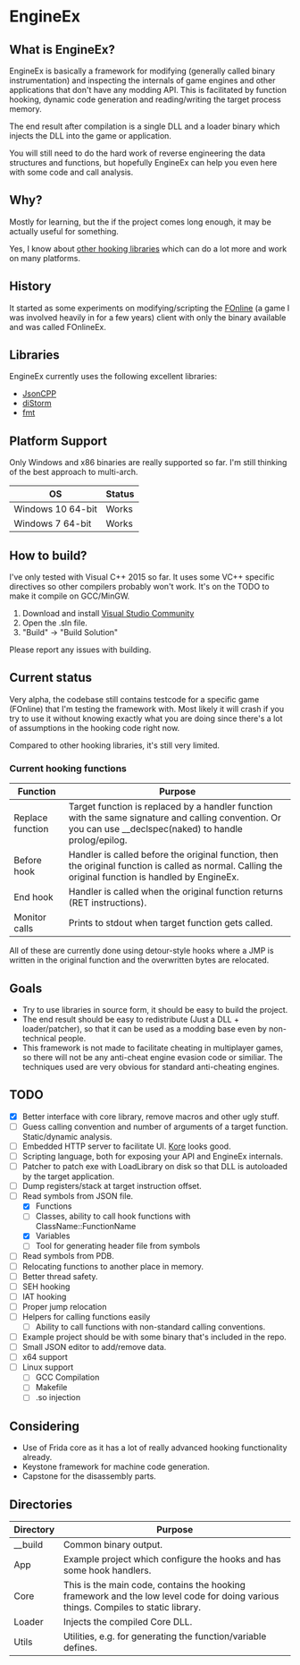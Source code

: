 # EngineEx

## What is EngineEx?
EngineEx is basically a framework for modifying (generally called binary instrumentation) and inspecting the internals of game engines and other applications that don't have any modding API.
This is facilitated by function hooking, dynamic code generation and reading/writing the target process memory.

The end result after compilation is a single DLL and a loader binary which injects the DLL into the game or application.

You will still need to do the hard work of reverse engineering the data structures and functions, but hopefully EngineEx can help you even here with some code and call analysis.

## Why?
Mostly for learning, but the if the project comes long enough, it may be actually useful for something.

Yes, I know about [other hooking libraries](https://github.com/frida/frida/wiki/Comparison-of-function-hooking-libraries) which can do a lot more and work on many platforms.

## History
It started as some experiments on modifying/scripting the [FOnline](http://www.moddb.com/games/fonline-2238) (a game I was involved heavily in for a few years) client with only the binary available and was called FOnlineEx.

## Libraries
EngineEx currently uses the following excellent libraries:

- [JsonCPP](https://github.com/open-source-parsers/jsoncpp)
- [diStorm](https://github.com/gdabah/distorm)
- [fmt](https://github.com/fmtlib/fmt)

## Platform Support
Only Windows and x86 binaries are really supported so far. I'm still thinking of the best approach to multi-arch.

| OS  | Status |
| ------------- | ------------- |
| Windows 10 64-bit | Works
| Windows 7 64-bit  | Works

## How to build? ##
I've only tested with Visual C++ 2015 so far. It uses some VC++ specific directives so other compilers probably won't work. It's on the TODO to make it compile on GCC/MinGW.

 1. Download and install [Visual Studio Community](https://www.visualstudio.com/downloads/)
 2. Open the .sln file.
 3. "Build" -> "Build Solution"

Please report any issues with building.

## Current status
Very alpha, the codebase still contains testcode for a specific game (FOnline) that I'm testing the framework with.
Most likely it will crash if you try to use it without knowing exactly what you are doing since there's a lot of assumptions in the hooking code right now.

Compared to other hooking libraries, it's still very limited.

### Current hooking functions
| Function | Purpose |
| ------------- | ------------- |
| Replace function | Target function is replaced by a handler function with the same signature and calling convention. Or you can use __declspec(naked) to handle prolog/epilog.|
| Before hook | Handler is called before the original function, then the original function is called as normal. Calling the original function is handled by EngineEx.
| End hook | Handler is called when the original function returns (RET instructions).
| Monitor calls | Prints to stdout when target function gets called.

All of these are currently done using detour-style hooks where a JMP is written in the original function and the overwritten bytes are relocated.

## Goals
- Try to use libraries in source form, it should be easy to build the project.
- The end result should be easy to redistribute (Just a DLL + loader/patcher), so that it can be used as a modding base even by non-technical people.
- This framework is not made to facilitate cheating in multiplayer games, so there will not be any anti-cheat engine evasion code or similiar. The techniques used are very obvious for standard anti-cheating engines.

## TODO
- [X] Better interface with core library, remove macros and other ugly stuff.
- [ ] Guess calling convention and number of arguments of a target function. Static/dynamic analysis.
- [ ] Embedded HTTP server to facilitate UI. [Kore](https://github.com/jorisvink/kore) looks good.
- [ ] Scripting language, both for exposing your API and EngineEx internals.
- [ ] Patcher to patch exe with LoadLibrary on disk so that DLL is autoloaded by the target application.
- [ ] Dump registers/stack at target instruction offset.
- [ ] Read symbols from JSON file.
  - [X] Functions
  - [ ] Classes, ability to call hook functions with ClassName::FunctionName
  - [X] Variables
  - [ ] Tool for generating header file from symbols
- [ ] Read symbols from PDB.
- [ ] Relocating functions to another place in memory.
- [ ] Better thread safety.
- [ ] SEH hooking
- [ ] IAT hooking
- [ ] Proper jump relocation
- [ ] Helpers for calling functions easily
  - [ ] Ability to call functions with non-standard calling conventions.
- [ ] Example project should be with some binary that's included in the repo.
- [ ] Small JSON editor to add/remove data.
- [ ] x64 support
- [ ] Linux support
  - [ ] GCC Compilation
  - [ ] Makefile
  - [ ] .so injection

## Considering
- Use of Frida core as it has a lot of really advanced hooking functionality already.
- Keystone framework for machine code generation.
- Capstone for the disassembly parts.

## Directories
| Directory  | Purpose |
| ------------- | ------------- |
| __build  | Common binary output.  |
| App      | Example project which configure the hooks and has some hook handlers.  |
| Core      | This is the main code, contains the hooking framework and the low level code for doing various things. Compiles to static library. |
| Loader      | Injects the compiled Core DLL.  |
| Utils     | Utilities, e.g. for generating the function/variable defines. |
